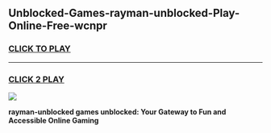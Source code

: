 
## Unblocked-Games-rayman-unblocked-Play-Online-Free-wcnpr
<h3>
<a href="https://premium76.site?title=rayman-unblocked&ref=26A">CLICK TO PLAY</a></h3>
<hr>

<h3>
<a href="https://premium76.site?title=rayman-unblocked&ref=26A">CLICK 2 PLAY</a>
  
</h3>

<a href="https://premium76.site?title=rayman-unblocked&ref=26A"><img src="https://clearcache.store/games.png"></a>


**rayman-unblocked games unblocked: Your Gateway to Fun and Accessible Online Gaming**
